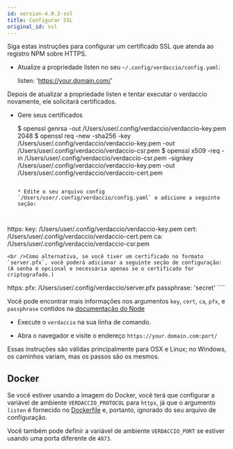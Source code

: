 ```yaml
---
id: version-4.0.2-ssl
title: Configurar SSL
original_id: ssl
---
```


Siga estas instruções para configurar um certificado SSL que atenda ao registro NPM sobre HTTPS.

* Atualize a propriedade listen no seu `~/.config/verdaccio/config.yaml`:

    listen: 'https://your.domain.com/'
    

Depois de atualizar a propriedade listen e tentar executar o verdaccio novamente, ele solicitará certificados.

* Gere seus certificados

     $ openssl genrsa -out /Users/user/.config/verdaccio/verdaccio-key.pem 2048
     $ openssl req -new -sha256 -key /Users/user/.config/verdaccio/verdaccio-key.pem -out /Users/user/.config/verdaccio/verdaccio-csr.pem
     $ openssl x509 -req -in /Users/user/.config/verdaccio/verdaccio-csr.pem -signkey /Users/user/.config/verdaccio/verdaccio-key.pem -out /Users/user/.config/verdaccio/verdaccio-cert.pem
     ````
    
    * Edite o seu arquivo config `/Users/user/.config/verdaccio/config.yaml` e adicione a seguinte seção:
    
    

https: key: /Users/user/.config/verdaccio/verdaccio-key.pem cert: /Users/user/.config/verdaccio/verdaccio-cert.pem ca: /Users/user/.config/verdaccio/verdaccio-csr.pem

    <br />Como alternativa, se você tiver um certificado no formato `server.pfx`, você poderá adicionar a seguinte seção de configuração: (A senha é opcional e necessária apenas se o certificado for criptografado.)
    
    

https: pfx: /Users/user/.config/verdaccio/server.pfx passphrase: 'secret' ````

Você pode encontrar mais informações nos argumentos `key`, `cert`, `ca`, `pfx`, e `passphrase` contidos na [documentação do Node](https://nodejs.org/api/tls.html#tls_tls_createsecurecontext_options)

* Execute o `verdaccio` na sua linha de comando.

* Abra o navegador e visite o endereço `https://your.domain.com:port/`

Essas instruções são válidas principalmente para OSX e Linux; no Windows, os caminhos variam, mas os passos são os mesmos.

## Docker

Se você estiver usando a imagem do Docker, você terá que configurar a variável de ambiente `VERDACCIO_PROTOCOL` para `https`, já que o argumento `listen` é fornecido no [Dockerfile](https://github.com/verdaccio/verdaccio/blob/master/Dockerfile#L43) e, portanto, ignorado do seu arquivo de configuração.

Você também pode definir a variável de ambiente `VERDACCIO_PORT` se estiver usando uma porta diferente de `4873`.